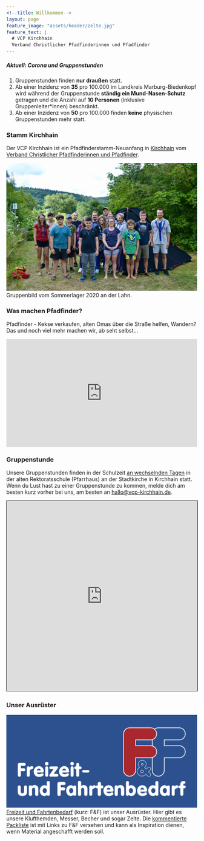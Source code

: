 ```yaml
---
<!--title: Willkommen-->
layout: page
feature_image: "assets/header/zelte.jpg"
feature_text: |
  # VCP Kirchhain
  Verband Christlicher Pfadfinderinnen und Pfadfinder
---
```


<!-- > **Aktuell:** Am 10. September 2020 ist hessischer Tag der Nachhaltigkeit - Und wir machen mit!
> Unsere Aktion findet unter dem Titel "KochBar: Nachhaltiges Kochen - Regional, Saisonal und vor allem Lecker!" statt. [Jetzt Infos durchlesen](https://www.hessen-nachhaltig.de/de/veranstaltungsdetails.html?show=785) und [per Mail anmelden.](mailto:hallo@vcp-kirchhain.de?subject=Hessischer%20Tag%20der%20Nachhaltigkeit&body=Hallo%20liebes%20Pfads-Team%2C%0D%0A%0D%0Aich%20m%C3%B6chte%20meinen%20Sohn%20%2F%20meine%20Tochter%20zum%20hessischen%20Tag%20der%20Nachhaltigkeit%20am%2010.%20September%202020%20anmelden.%20%0D%0AName%3A%20%0D%0ATelefon%20(erreichbar%20w%C3%A4hrend%20der%20Veranstaltung)%3A%20%0D%0A%0D%0ALiebe%20Gr%C3%BC%C3%9Fe%2C%0D%0A) -->

##### **Aktuell:** Corona und Gruppenstunden
1. Gruppenstunden finden **nur draußen** statt.
2. Ab einer Inzidenz von **35** pro 100.000 im Landkreis Marburg-Biedenkopf wird während der Gruppenstunde **ständig ein Mund-Nasen-Schutz** getragen und die Anzahl auf **10 Personen** (inklusive Gruppenleiter*innen) beschränkt.
3. Ab einer Inzidenz von **50** pro 100.000 finden **keine** physischen Gruppenstunden mehr statt.

### Stamm Kirchhain

Der VCP Kirchhain ist ein Pfadfinderstamm-Neuanfang in [Kirchhain](https://www.kirchhain.de) vom [Verband Christlicher Pfadfinderinnen und Pfadfinder](https://www.vcp.de). 

<!--![Gruppenbild von unserer ersten gemeinsamen Übernachtung](assets/2019-03-30-uebernachtung.jpg)
Gruppenbild von unserer ersten gemeinsamen Übernachtung im März 2019.-->

<!--![Gruppenbild aus einer gemeinsamen Gruppenstunde vor den Herbstferien 2019.](assets/2019-09-26-gemeinsame-sippenstunde.jpg)
Gruppenbild aus einer gemeinsamen Gruppenstunde vor den Herbstferien 2019.-->

<!--![Gruppenbild von der Fahrt zum Friedenslichtgottesdienst in Fulda 2019.](assets/2019-12-15-frili/gruppenfoto.jpg)
Gruppenbild von der Fahrt zum Friedenslichtgottesdienst in Fulda 2019.-->

![Gruppenbild vom Sommerlager 2020 an der Lahn.](/assets/2020-07-sommerlager/sola20-72.jpg)
Gruppenbild vom Sommerlager 2020 an der Lahn.

### Was machen Pfadfinder?

Pfadfinder - Kekse verkaufen, alten Omas über die Straße helfen, Wandern? 
Das und noch viel mehr machen wir, ab seht selbst...


<style>
    .embed-container { 
        position: relative; 
        padding-bottom: 56.25%; 
        height: 0; 
        overflow: hidden; 
        max-width: 100%; 
    } 
    .embed-container iframe, .embed-container object, .embed-container embed { 
        position: absolute; 
        top: 0; 
        left: 0; 
        width: 100%; 
        height: 100%; 
    }
</style>
    
<div class='embed-container'>
    <iframe src='https://www.youtube.com/embed/n3-xTtaAODo' frameborder='0' allowfullscreen></iframe>
</div>


### Gruppenstunde

Unsere Gruppenstunden finden in der Schulzeit [an wechselnden Tagen](/gruppen/) in der alten Rektoratsschule (Pfarrhaus) an der Stadtkirche in Kirchhain statt. Wenn du Lust hast zu einer Gruppenstunde zu kommen, melde dich am besten kurz vorher bei uns, am besten an [hallo@vcp-kirchhain.de](mailto:hallo@vcp-kirchhain.de).

<iframe width="100%" height="500px" scrolling="no" marginheight="0" marginwidth="0" src="https://www.openstreetmap.org/export/embed.html?bbox=8.918100893497469%2C50.81960305817571%2C8.920651674270632%2C50.821392440642036&amp;layer=&amp;marker=50.82049775798012%2C8.919376283884048" style="border: 1px solid black"></iframe>

### Unser Ausrüster

[![Logo Freizeit und Fahrtenbedarf](assets/freizeit-und-fahrtenbedarf.png#onethird#right)](https://www.fahrtenbedarf.de)[Freizeit und Fahrtenbedarf](https://www.fahrtenbedarf.de) (kurz: F&F) ist unser Ausrüster. Hier gibt es unsere Klufthemden, Messer, Becher und sogar Zelte. Die [kommentierte Packliste](/packliste/) ist mit Links zu F&F versehen und kann als Inspiration dienen, wenn Material angeschafft werden soll.
